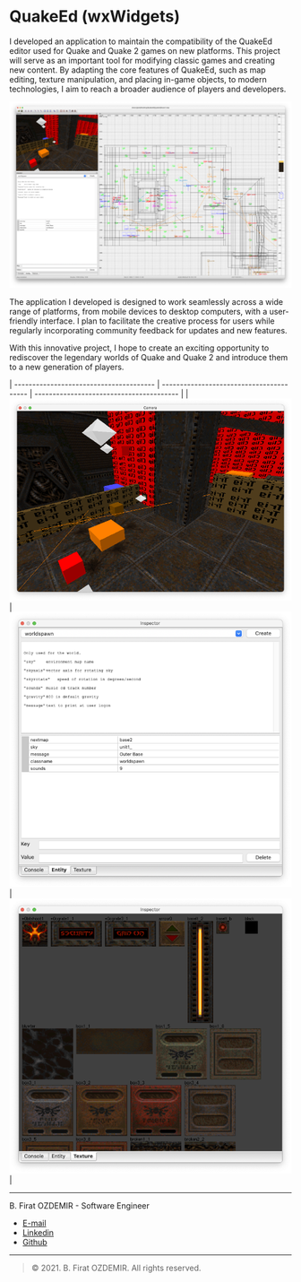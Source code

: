 # QuakeEd (wxWidgets)


I developed an application to maintain the compatibility of the QuakeEd editor used for Quake and Quake 2 games on new platforms. This project will serve as an important tool for modifying classic games and creating new content. By adapting the core features of QuakeEd, such as map editing, texture manipulation, and placing in-game objects, to modern technologies, I aim to reach a broader audience of players and developers.

![preview](./assets/quakeed-1.png)

The application I developed is designed to work seamlessly across a wide range of platforms, from mobile devices to desktop computers, with a user-friendly interface. I plan to facilitate the creative process for users while regularly incorporating community feedback for updates and new features.

With this innovative project, I hope to create an exciting opportunity to rediscover the legendary worlds of Quake and Quake 2 and introduce them to a new generation of players.

| --------------------------------------- | ---------------------------------------- | ---------------------------------------- |
| ![preview](./assets/quakeed-2.png)      | ![preview](./assets/quakeed-3.png)       | ![preview](./assets/quakeed-4.png)       |

---

B. Firat OZDEMIR - Software Engineer

* [E-mail](b.firat.ozdemir@gmail.com)
* [Linkedin](https://www.linkedin.com/in/bfiratozdemir/)
* [Github](https://github.com/JackCampbell)

---
> © 2021. B. Firat OZDEMIR. All rights reserved.
